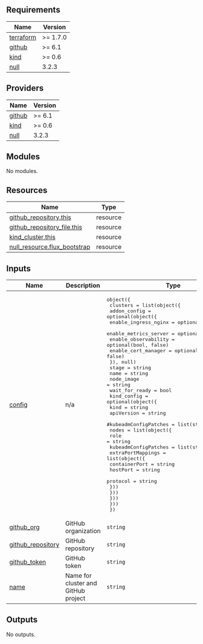 <!-- BEGIN_TF_DOCS -->
## Requirements

| Name | Version |
|------|---------|
| <a name="requirement_terraform"></a> [terraform](#requirement\_terraform) | >= 1.7.0 |
| <a name="requirement_github"></a> [github](#requirement\_github) | >= 6.1 |
| <a name="requirement_kind"></a> [kind](#requirement\_kind) | >= 0.6 |
| <a name="requirement_null"></a> [null](#requirement\_null) | 3.2.3 |

## Providers

| Name | Version |
|------|---------|
| <a name="provider_github"></a> [github](#provider\_github) | >= 6.1 |
| <a name="provider_kind"></a> [kind](#provider\_kind) | >= 0.6 |
| <a name="provider_null"></a> [null](#provider\_null) | 3.2.3 |

## Modules

No modules.

## Resources

| Name | Type |
|------|------|
| [github_repository.this](https://registry.terraform.io/providers/integrations/github/latest/docs/resources/repository) | resource |
| [github_repository_file.this](https://registry.terraform.io/providers/integrations/github/latest/docs/resources/repository_file) | resource |
| [kind_cluster.this](https://registry.terraform.io/providers/tehcyx/kind/latest/docs/resources/cluster) | resource |
| [null_resource.flux_bootstrap](https://registry.terraform.io/providers/hashicorp/null/3.2.3/docs/resources/resource) | resource |

## Inputs

| Name | Description | Type | Default | Required |
|------|-------------|------|---------|:--------:|
| <a name="input_config"></a> [config](#input\_config) | n/a | <pre>object({<br>    clusters = list(object({<br>      addon_config = optional(object({<br>        enable_ingress_nginx = optional(bool, false)<br>        enable_metrics_server = optional(bool, false)<br>        enable_observability = optional(bool, false)<br>        enable_cert_manager = optional(bool, false)<br>      }), null)<br>      stage          = string<br>      name           = string<br>      node_image     = string<br>      wait_for_ready = bool<br>      kind_config = optional(object({<br>        kind       = string<br>        apiVersion = string<br>        #kubeadmConfigPatches = list(string)<br>        nodes = list(object({<br>          role                 = string<br>          kubeadmConfigPatches = list(string)<br>          extraPortMappings = list(object({<br>            containerPort = string<br>            hostPort      = string<br>            protocol      = string<br>          }))<br>        }))<br>      }))<br>    }))<br>  })</pre> | n/a | yes |
| <a name="input_github_org"></a> [github\_org](#input\_github\_org) | GitHub organization | `string` | `"uempfel"` | no |
| <a name="input_github_repository"></a> [github\_repository](#input\_github\_repository) | GitHub repository | `string` | `""` | no |
| <a name="input_github_token"></a> [github\_token](#input\_github\_token) | GitHub token | `string` | n/a | yes |
| <a name="input_name"></a> [name](#input\_name) | Name for cluster and GitHub project | `string` | n/a | yes |

## Outputs

No outputs.
<!-- END_TF_DOCS -->